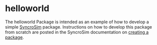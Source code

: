 # helloworld
The helloworld Package is intended as an example of how to develop a simple [SyncroSim]( https://syncrosim.com/ ) package.  Instructions on how to develop this package from scratch are posted in the SyncroSim documentation on [creating a package](http://docs.syncrosim.com/how_to_guides/package_create_bundle.html).

